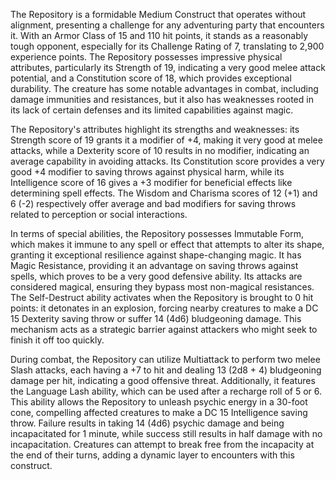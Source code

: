 The Repository is a formidable Medium Construct that operates without alignment, presenting a challenge for any adventuring party that encounters it. With an Armor Class of 15 and 110 hit points, it stands as a reasonably tough opponent, especially for its Challenge Rating of 7, translating to 2,900 experience points. The Repository possesses impressive physical attributes, particularly its Strength of 19, indicating a very good melee attack potential, and a Constitution score of 18, which provides exceptional durability. The creature has some notable advantages in combat, including damage immunities and resistances, but it also has weaknesses rooted in its lack of certain defenses and its limited capabilities against magic.

The Repository's attributes highlight its strengths and weaknesses: its Strength score of 19 grants it a modifier of +4, making it very good at melee attacks, while a Dexterity score of 10 results in no modifier, indicating an average capability in avoiding attacks. Its Constitution score provides a very good +4 modifier to saving throws against physical harm, while its Intelligence score of 16 gives a +3 modifier for beneficial effects like determining spell effects. The Wisdom and Charisma scores of 12 (+1) and 6 (-2) respectively offer average and bad modifiers for saving throws related to perception or social interactions.

In terms of special abilities, the Repository possesses Immutable Form, which makes it immune to any spell or effect that attempts to alter its shape, granting it exceptional resilience against shape-changing magic. It has Magic Resistance, providing it an advantage on saving throws against spells, which proves to be a very good defensive ability. Its attacks are considered magical, ensuring they bypass most non-magical resistances. The Self-Destruct ability activates when the Repository is brought to 0 hit points: it detonates in an explosion, forcing nearby creatures to make a DC 15 Dexterity saving throw or suffer 14 (4d6) bludgeoning damage. This mechanism acts as a strategic barrier against attackers who might seek to finish it off too quickly.

During combat, the Repository can utilize Multiattack to perform two melee Slash attacks, each having a +7 to hit and dealing 13 (2d8 + 4) bludgeoning damage per hit, indicating a good offensive threat. Additionally, it features the Language Lash ability, which can be used after a recharge roll of 5 or 6. This ability allows the Repository to unleash psychic energy in a 30-foot cone, compelling affected creatures to make a DC 15 Intelligence saving throw. Failure results in taking 14 (4d6) psychic damage and being incapacitated for 1 minute, while success still results in half damage with no incapacitation. Creatures can attempt to break free from the incapacity at the end of their turns, adding a dynamic layer to encounters with this construct.